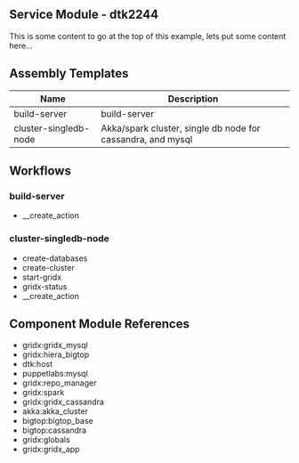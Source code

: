 ## Service Module - dtk2244

This is some content to go at the top of this example, lets put some content here...

## Assembly Templates
| Name | Description |
| ---- | ------ |
| build-server | build-server
| cluster-singledb-node | Akka/spark cluster, single db node for cassandra, and mysql

## Workflows

### build-server
* __create_action

### cluster-singledb-node
* create-databases
* create-cluster
* start-gridx
* gridx-status
* __create_action


## Component Module References

* gridx:gridx_mysql
* gridx:hiera_bigtop
* dtk:host
* puppetlabs:mysql
* gridx:repo_manager
* gridx:spark
* gridx:gridx_cassandra
* akka:akka_cluster
* bigtop:bigtop_base
* bigtop:cassandra
* gridx:globals
* gridx:gridx_app
